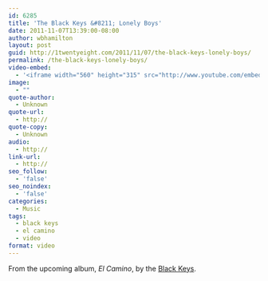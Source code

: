 ```yaml
---
id: 6285
title: 'The Black Keys &#8211; Lonely Boys'
date: 2011-11-07T13:39:00-08:00
author: wbhamilton
layout: post
guid: http://1twentyeight.com/2011/11/07/the-black-keys-lonely-boys/
permalink: /the-black-keys-lonely-boys/
video-embed:
  - '<iframe width="560" height="315" src="http://www.youtube.com/embed/a_426RiwST8" frameborder="0" allowfullscreen></iframe>'
image:
  - ""
quote-author:
  - Unknown
quote-url:
  - http://
quote-copy:
  - Unknown
audio:
  - http://
link-url:
  - http://
seo_follow:
  - 'false'
seo_noindex:
  - 'false'
categories:
  - Music
tags:
  - black keys
  - el camino
  - video
format: video
---
```

From the upcoming album, _El Camino_, by the <a title="" href="http://www.theblackkeys.com/" target="">Black Keys</a>.